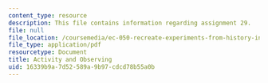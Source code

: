 ```yaml
---
content_type: resource
description: This file contains information regarding assignment 29.
file: null
file_location: /coursemedia/ec-050-recreate-experiments-from-history-inform-the-future-from-the-past-galileo-january-iap-2010/16339b9a7d52589a9b97cdcd78b55a0b_MITEC_050IAP10_assn29.pdf
file_type: application/pdf
resourcetype: Document
title: Activity and Observing
uid: 16339b9a-7d52-589a-9b97-cdcd78b55a0b
---
```

